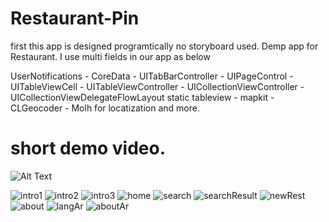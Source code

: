 # Restaurant-Pin
first this app is designed  programtically no storyboard used.
Demp app for Restaurant. I use multi fields in our app as below

UserNotifications - CoreData - UITabBarController - UIPageControl - UITableViewCell - UITableViewController - UICollectionViewController - UICollectionViewDelegateFlowLayout
static tableview - mapkit - CLGeocoder - Molh for locatization and more.

# short demo video.

![Alt Text](https://j.gifs.com/ANOOJz.gif)

![intro1](https://user-images.githubusercontent.com/34996617/64795850-0ac8b780-d57f-11e9-8328-3c8d2716c758.png)
![intro2](https://user-images.githubusercontent.com/34996617/64795851-0b614e00-d57f-11e9-809c-2dfe64d397e0.png)
![intro3](https://user-images.githubusercontent.com/34996617/64795852-0b614e00-d57f-11e9-85b3-d4bbe9a04a77.png)
![home](https://user-images.githubusercontent.com/34996617/64795854-0bf9e480-d57f-11e9-99d0-0e138461a349.png)
![search](https://user-images.githubusercontent.com/34996617/64795855-0bf9e480-d57f-11e9-8a05-c491c8cab119.png)
![searchResult](https://user-images.githubusercontent.com/34996617/64795856-0c927b00-d57f-11e9-9fdc-f06bac1125a1.png)
![newRest](https://user-images.githubusercontent.com/34996617/64795858-0c927b00-d57f-11e9-8bde-18cbd60f6525.png)
![about](https://user-images.githubusercontent.com/34996617/64795860-0c927b00-d57f-11e9-91f4-b1334ec568b0.png)
![langAr](https://user-images.githubusercontent.com/34996617/64795862-0d2b1180-d57f-11e9-84a1-2c0ac95bb29a.png)
![aboutAr](https://user-images.githubusercontent.com/34996617/64795863-0d2b1180-d57f-11e9-9d31-9a565299edd8.png)
